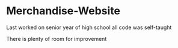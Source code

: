 # Merchandise-Website

Last worked on senior year of high school
all code was self-taught

There is plenty of room for improvement
